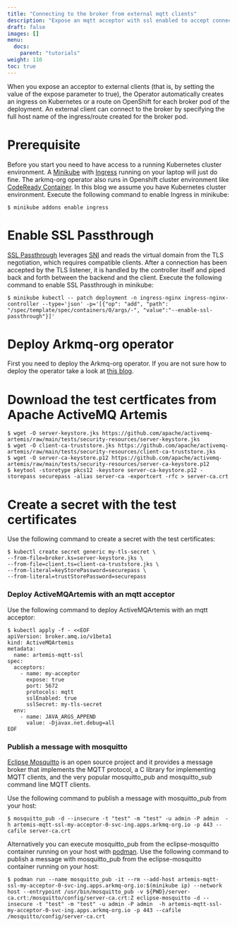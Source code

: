 ```yaml
---
title: "Connecting to the broker from external mqtt clients"  
description: "Expose an mqtt acceptor with ssl enabled to accept connections from external mqtt clients"
draft: false
images: []
menu:
  docs:
    parent: "tutorials"
weight: 110
toc: true
---
```


When you expose an acceptor to external clients (that is, by setting the value of the expose parameter to true), the Operator automatically creates an ingress on Kubernetes or a route on OpenShift for each broker pod of the deployment. An external client can connect to the broker by specifying the full host name of the ingress/route created for the broker pod.

# Prerequisite
Before you start you need to have access to a running Kubernetes cluster environment. A [Minikube](https://minikube.sigs.k8s.io/docs/start/) with [Ingress](https://kubernetes.io/docs/tasks/access-application-cluster/ingress-minikube/) running on your laptop will just do fine. The arkmq-org operator also runs in Openshift cluster environment like [CodeReady Container](https://developers.redhat.com/products/codeready-containers/overview). In this blog we assume you have Kubernetes cluster environment. Execute the following command to enable Ingress in minikube:

```shell script
$ minikube addons enable ingress
```

# Enable SSL Passthrough
[SSL Passthrough](https://kubernetes.github.io/ingress-nginx/user-guide/tls/) leverages [SNI](https://en.wikipedia.org/wiki/Server_Name_Indication) and reads the virtual domain from the TLS negotiation, which requires compatible clients. After a connection has been accepted by the TLS listener, it is handled by the controller itself and piped back and forth between the backend and the client. Execute the following command to enable SSL Passthrough in minikube:

```shell script
$ minikube kubectl -- patch deployment -n ingress-nginx ingress-nginx-controller --type='json' -p='[{"op": "add", "path": "/spec/template/spec/containers/0/args/-", "value":"--enable-ssl-passthrough"}]'
```

# Deploy Arkmq-org operator
First you need to deploy the Arkmq-org operator.
If you are not sure how to deploy the operator take a look at [this blog](using_operator.md).

# Download the test certficates from Apache ActiveMQ Artemis
```shell script
$ wget -O server-keystore.jks https://github.com/apache/activemq-artemis/raw/main/tests/security-resources/server-keystore.jks
$ wget -O client-ca-truststore.jks https://github.com/apache/activemq-artemis/raw/main/tests/security-resources/client-ca-truststore.jks
$ wget -O server-ca-keystore.p12 https://github.com/apache/activemq-artemis/raw/main/tests/security-resources/server-ca-keystore.p12
$ keytool -storetype pkcs12 -keystore server-ca-keystore.p12 -storepass securepass -alias server-ca -exportcert -rfc > server-ca.crt
```

# Create a secret with the test certificates
Use the following command to create a secret with the test certificates:
```shell script
$ kubectl create secret generic my-tls-secret \
--from-file=broker.ks=server-keystore.jks \
--from-file=client.ts=client-ca-truststore.jks \
--from-literal=keyStorePassword=securepass \
--from-literal=trustStorePassword=securepass
```

### Deploy ActiveMQArtemis with an mqtt acceptor
Use the following command to deploy ActiveMQArtemis with an mqtt acceptor:
```shell script
$ kubectl apply -f - <<EOF
apiVersion: broker.amq.io/v1beta1
kind: ActiveMQArtemis
metadata:
  name: artemis-mqtt-ssl
spec:
  acceptors:
    - name: my-acceptor
      expose: true
      port: 5672
      protocols: mqtt
      sslEnabled: true
      sslSecret: my-tls-secret
  env:
    - name: JAVA_ARGS_APPEND
      value: -Djavax.net.debug=all
EOF
```

### Publish a message with mosquitto
[Eclipse Mosquitto](https://mosquitto.org/) is an open source project and it provides a message broker that implements the MQTT protocol, a C library for implementing MQTT clients, and the very popular mosquitto_pub and mosquitto_sub command line MQTT clients.

Use the following command to publish a message with mosquitto_pub from your host:
```shell script
$ mosquitto_pub -d --insecure -t "test" -m "test" -u admin -P admin  -h artemis-mqtt-ssl-my-acceptor-0-svc-ing.apps.arkmq-org.io -p 443 --cafile server-ca.crt
```

Alternatively you can execute mosquitto_pub from the eclipse-mosquitto container running on your host with [podman](https://podman.io/). Use the following command to publish a message with mosquitto_pub from the eclipse-mosquitto container running on your host:
```shell script
$ podman run --name mosquitto_pub -it --rm --add-host artemis-mqtt-ssl-my-acceptor-0-svc-ing.apps.arkmq-org.io:$(minikube ip) --network host --entrypoint /usr/bin/mosquitto_pub -v ${PWD}/server-ca.crt:/mosquitto/config/server-ca.crt:Z eclipse-mosquitto -d --insecure -t "test" -m "test" -u admin -P admin  -h artemis-mqtt-ssl-my-acceptor-0-svc-ing.apps.arkmq-org.io -p 443 --cafile /mosquitto/config/server-ca.crt
```
